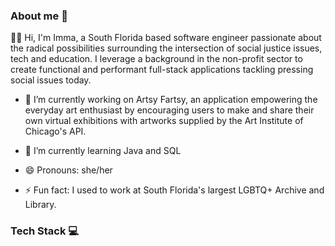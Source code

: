 ### About me 🥭 <br>
👩🏿 Hi, I'm Imma, a South Florida based software engineer passionate about the radical possibilities surrounding the intersection of social justice issues, tech and education. I leverage a background in the non-profit sector to create functional and performant full-stack applications tackling pressing social issues today.

  - 🔭 I’m currently working on Artsy Fartsy, an application empowering the everyday art enthusiast by encouraging users to make and share their own virtual exhibitions with artworks supplied by the Art Institute of Chicago's API.
    
  - 🌱 I’m currently learning Java and SQL

  - 😄 Pronouns: she/her

  - ⚡ Fun fact: I used to work at South Florida's largest LGBTQ+ Archive and Library.
### Tech Stack 💻 <br>

